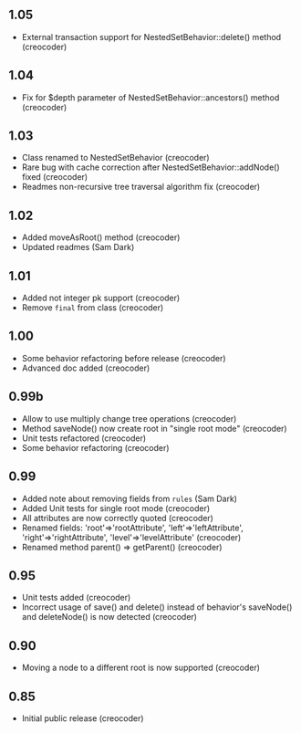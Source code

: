 1.05
----

- External transaction support for NestedSetBehavior::delete() method (creocoder)

1.04
----

- Fix for $depth parameter of NestedSetBehavior::ancestors() method (creocoder)

1.03
----

- Class renamed to NestedSetBehavior (creocoder)
- Rare bug with cache correction after NestedSetBehavior::addNode() fixed (creocoder)
- Readmes non-recursive tree traversal algorithm fix (creocoder)

1.02
----

- Added moveAsRoot() method (creocoder)
- Updated readmes (Sam Dark)

1.01
----

- Added not integer pk support (creocoder)
- Remove `final` from class (creocoder)

1.00
----

- Some behavior refactoring before release (creocoder)
- Advanced doc added (creocoder)

0.99b
----

- Allow to use multiply change tree operations (creocoder)
- Method saveNode() now create root in "single root mode" (creocoder)
- Unit tests refactored (creocoder)
- Some behavior refactoring (creocoder)

0.99
----

- Added note about removing fields from `rules` (Sam Dark)
- Added Unit tests for single root mode (creocoder)
- All attributes are now correctly quoted (creocoder)
- Renamed fields: 'root'=>'rootAttribute', 'left'=>'leftAttribute', 'right'=>'rightAttribute', 'level'=>'levelAttribute' (creocoder)
- Renamed method parent() => getParent() (creocoder)

0.95
----

- Unit tests added (creocoder)
- Incorrect usage of save() and delete() instead of behavior's saveNode() and deleteNode() is now detected (creocoder)

0.90
----

- Moving a node to a different root is now supported (creocoder)

0.85
----

- Initial public release (creocoder)